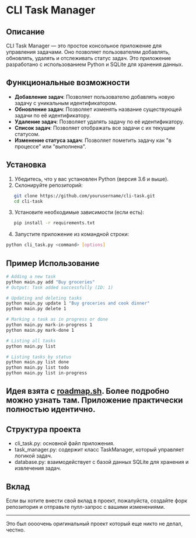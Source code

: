 # CLI Task Manager

## Описание

CLI Task Manager — это простое консольное приложение для управления задачами. Оно позволяет пользователям добавлять, обновлять, удалять и отслеживать статус задач. Это приложение разработано с использованием Python и SQLite для хранения данных.

## Функциональные возможности

- **Добавление задач**: Позволяет пользователю добавлять новую задачу с уникальным идентификатором.
- **Обновление задач**: Позволяет изменять название существующей задачи по её идентификатору.
- **Удаление задач**: Позволяет удалять задачу по её идентификатору.
- **Список задач**: Позволяет отображать все задачи с их текущим статусом.
- **Изменение статуса задач**: Позволяет пометить задачу как "в процессе" или "выполнена".

## Установка

1. Убедитесь, что у вас установлен Python (версия 3.6 и выше).
2. Склонируйте репозиторий:
```bash
   git clone https://github.com/yourusername/cli-task.git
   cd cli-task
```
   

3. Установите необходимые зависимости (если есть):

   
```bash
   pip install -r requirements.txt
```

4. Запустите приложение из командной строки:
```bash
python cli_task.py <command> [options]
```

## Пример Использование
```bash
# Adding a new task
python main.py add "Buy groceries"
# Output: Task added successfully (ID: 1)

# Updating and deleting tasks
python main.py update 1 "Buy groceries and cook dinner"
python main.py delete 1

# Marking a task as in progress or done
python main.py mark-in-progress 1
python main.py mark-done 1

# Listing all tasks
python main.py list

# Listing tasks by status
python main.py list done
python main.py list todo
python main.py list in-progress
```


## Идея взята с [roadmap.sh](https://roadmap.sh/projects/task-tracker). Более подробно можно узнать там. Приложение практически полностью идентично.


## Структура проекта

- cli_task.py: основной файл приложения.
- task_manager.py: содержит класс TaskManager, который управляет логикой задач.
- database.py: взаимодействует с базой данных SQLite для хранения и извлечения задач.

## Вклад

Если вы хотите внести свой вклад в проект, пожалуйста, создайте форк репозитория и отправьте пулл-запрос с вашими изменениями.

---

Это был оооочень оригинальный проект который еще никто не делал, честно.
   
